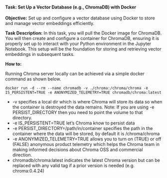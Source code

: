 #### Task: Set Up a Vector Database (e.g., ChromaDB) with Docker

**Objective:**
Set up and configure a vector database using Docker to store and manage vector embeddings efficiently.

**Task Description:**
In this task, you will pull the Docker image for ChromaDB. You will then create and configure a container for ChromaDB, ensuring it is properly set up to interact with your Python environment in the Jupyter Notebook. This setup will be the foundation for storing and retrieving vector embeddings in subsequent tasks.

**How to:**

Running Chroma server locally can be achieved via a simple docker command as shown below.

```
docker run -d --rm --name chromadb -v ./chroma:/chroma/chroma -e IS_PERSISTENT=TRUE -e ANONYMIZED_TELEMETRY=TRUE chromadb/chroma:latest
```

- -v specifies a local dir which is where Chroma will store its data so when the container is destroyed the data remains. Note: If you are using -e PERSIST_DIRECTORY then you need to point the volume to that directory.
- -e IS_PERSISTENT=TRUE let’s Chroma know to persist data
- -e PERSIST_DIRECTORY=/path/in/container specifies the path in the container where the data will be stored, by default it is /chroma/chroma
- -e ANONYMIZED_TELEMETRY=TRUE allows you to turn on (TRUE) or off (FALSE) anonymous product telemetry which helps the Chroma team in making informed decisions about Chroma OSS and commercial direction.
- chromadb/chroma:latest indicates the latest Chroma version but can be replaced with any valid tag if a prior version is needed (e.g. chroma:0.4.24)